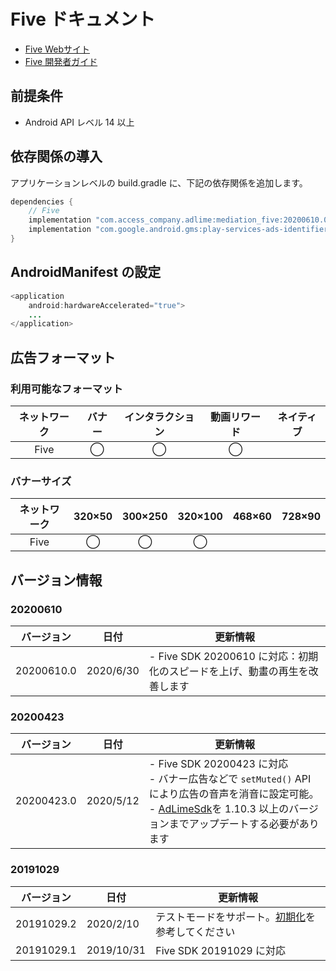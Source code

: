 # Five ドキュメント

- [Five Webサイト](https://www.five-corp.com/)
- [Five 開発者ガイド](https://partner.fivecdm.com/help/integration)

## 前提条件
- Android API レベル 14 以上

## 依存関係の導入
アプリケーションレベルの build.gradle に、下記の依存関係を追加します。

```java
dependencies {
    // Five
    implementation "com.access_company.adlime:mediation_five:20200610.0"
    implementation "com.google.android.gms:play-services-ads-identifier:16.0.0"
}
```

## AndroidManifest の設定
```java
<application
    android:hardwareAccelerated="true">
    ...
</application>
```

## 広告フォーマット

### 利用可能なフォーマット
|ネットワーク |バナー |インタラクション |動画リワード |ネイティブ |
|:---------:|:----:|:------------:|:---------:|:--------:|
| Five      | ◯    | ◯            | ◯         |          |

### バナーサイズ
|ネットワーク | 320×50 | 300×250 | 320×100 | 468×60 | 728×90 |
|:---------:|:------:|:-------:|:-------:|:------:|:------:|
| Five      | ◯      | ◯       | ◯       |        |        |


## バージョン情報
### 20200610
| バージョン    | 日付       | 更新情報                          |
|-------------|------------|---------------------------------|
| 20200610.0  | 2020/6/30  | - Five SDK 20200610 に対応：初期化のスピードを上げ、動畫の再生を改善します|

### 20200423
| バージョン    | 日付       | 更新情報                          |
|-------------|------------|---------------------------------|
| 20200423.0  | 2020/5/12  | - Five SDK 20200423 に対応<br>- バナー広告などで `setMuted()` API により広告の音声を消音に設定可能。 <br>- [AdLimeSdk](./init.md)を 1.10.3 以上のバージョンまでアップデートする必要があります |

### 20191029
| バージョン    | 日付       | 更新情報                         |
|-------------|------------|---------------------------------|
| 20191029.2  | 2020/2/10  | テストモードをサポート。[初期化](./init.md)を参考してください |
| 20191029.1  | 2019/10/31 | Five SDK 20191029 に対応 |